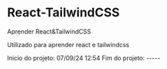 # React-TailwindCSS
Aprender React&amp;TailwindCSS

Utilizado para aprender react e tailwindcss

Inicio do projeto: 07/09/24 12:54
Fim do projeto: -----


